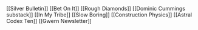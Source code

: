 [[Silver Bulletin]]
[[Bet On It]]
[[Rough Diamonds]]
[[Dominic Cummings substack]]
[[In My Tribe]]
[[Slow Boring]]
[[Construction Physics]]
[[Astral Codex Ten]]
[[Gwern Newsletter]]

